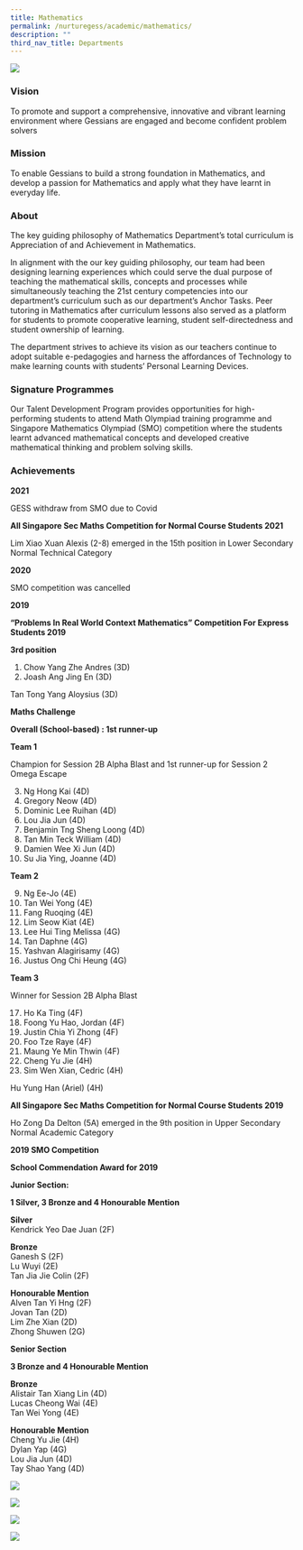 ```yaml
---
title: Mathematics
permalink: /nurturegess/academic/mathematics/
description: ""
third_nav_title: Departments
---
```

![](/images/Math-11-scaled.jpeg)

### Vision

To promote and support a comprehensive, innovative and vibrant learning environment where Gessians are engaged and become confident problem solvers

### Mission

To enable Gessians to build a strong foundation in Mathematics, and develop a passion for Mathematics and apply what they have learnt in everyday life.

### About

The key guiding philosophy of Mathematics Department’s total curriculum is Appreciation of and Achievement in Mathematics.

In alignment with the our key guiding philosophy, our team had been designing learning experiences which could serve the dual purpose of teaching the mathematical skills, concepts and processes while simultaneously teaching the 21st century competencies into our department’s curriculum such as our department’s Anchor Tasks. Peer tutoring in Mathematics after curriculum lessons also served as a platform for students to promote cooperative learning, student self-directedness and student ownership of learning.

The department strives to achieve its vision as our teachers continue to adopt suitable e-pedagogies and harness the affordances of Technology to make learning counts with students’ Personal Learning Devices.

### Signature Programmes

Our Talent Development Program provides opportunities for high-performing students to attend Math Olympiad training programme and Singapore Mathematics Olympiad (SMO) competition where the students learnt advanced mathematical concepts and developed creative mathematical thinking and problem solving skills.

### Achievements

**2021**

GESS withdraw from SMO due to Covid

**All Singapore Sec Maths Competition for Normal Course Students 2021**

Lim Xiao Xuan Alexis (2-8) emerged in the 15th position in Lower Secondary Normal Technical Category

**2020**

SMO competition was cancelled

**2019**

**“Problems In Real World Context Mathematics” Competition For Express Students 2019**

**3rd position**

1.  Chow Yang Zhe Andres (3D)
2.  Joash Ang Jing En (3D)

Tan Tong Yang Aloysius (3D)

**Maths Challenge**

**Overall (School-based) : 1st runner-up**

**Team 1**

Champion for Session 2B Alpha Blast and 1st runner-up for Session 2 Omega Escape

3.  Ng Hong Kai (4D)
4.  Gregory Neow (4D)
5.  Dominic Lee Ruihan (4D)
6.  Lou Jia Jun (4D)
7.  Benjamin Tng Sheng Loong (4D)
8.  Tan Min Teck William (4D)
9.  Damien Wee Xi Jun (4D)
10.  Su Jia Ying, Joanne (4D)

**Team 2**

9.  Ng Ee-Jo (4E)
10.  Tan Wei Yong (4E)
11.  Fang Ruoqing (4E)
12.  Lim Seow Kiat (4E)
13.  Lee Hui Ting Melissa (4G)
14.  Tan Daphne (4G)
15.  Yashvan Alagirisamy (4G)
16.  Justus Ong Chi Heung (4G)

**Team 3**

Winner for Session 2B Alpha Blast

17.  Ho Ka Ting (4F)
18.  Foong Yu Hao, Jordan (4F)
19.  Justin Chia Yi Zhong (4F)
20.  Foo Tze Raye (4F)
21.  Maung Ye Min Thwin (4F)
22.  Cheng Yu Jie (4H)
23.  Sim Wen Xian, Cedric (4H)

Hu Yung Han (Ariel) (4H)

**All Singapore Sec Maths Competition for Normal Course Students 2019**

Ho Zong Da Delton (5A) emerged in the 9th position in Upper Secondary Normal Academic Category

**2019 SMO Competition**

**School Commendation Award for 2019**

**Junior Section:**

**1 Silver, 3 Bronze and 4 Honourable Mention**

**Silver**  
Kendrick Yeo Dae Juan (2F)

**Bronze**  
Ganesh S (2F)  
Lu Wuyi (2E)  
Tan Jia Jie Colin (2F)

**Honourable Mention**  
Alven Tan Yi Hng (2F)  
Jovan Tan (2D)  
Lim Zhe Xian (2D)  
Zhong Shuwen (2G)

**Senior Section**

**3 Bronze and 4 Honourable Mention**

**Bronze**  
Alistair Tan Xiang Lin (4D)  
Lucas Cheong Wai (4E)  
Tan Wei Yong (4E)

**Honourable Mention**  
Cheng Yu Jie (4H)  
Dylan Yap (4G)  
Lou Jia Jun (4D)  
Tay Shao Yang (4D)

![](/images/Peer-Tutoring-768x576.jpeg)

![](/images/Peers-Learning.jpeg)

![](/images/Competition-768x573.jpeg)

![](/images/Competition2-768x575.jpeg)